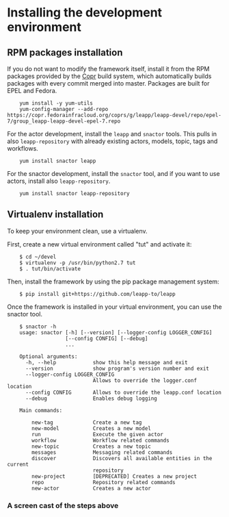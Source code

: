 # Installing the development environment

## RPM packages installation

If you do not want to modify the framework itself, install it from
the RPM packages provided by the [Copr](https://copr.fedorainfracloud.org/coprs/g/leapp/leapp-devel/)
build system, which automatically builds packages with every commit merged into master.
Packages are built for EPEL and Fedora.

```shell
    yum install -y yum-utils
    yum-config-manager --add-repo https://copr.fedorainfracloud.org/coprs/g/leapp/leapp-devel/repo/epel-7/group_leapp-leapp-devel-epel-7.repo
```

For the actor development, install the `leapp` and `snactor` tools. This pulls in also
`leapp-repository` with already existing actors, models, topic, tags and workflows.


```shell
    yum install snactor leapp
```

For the snactor development, install the `snactor` tool, and if you want to use actors, install also `leapp-repository`.

```shell
    yum install snactor leapp-repository
```

## Virtualenv installation

To keep your environment clean, use a virtualenv.

First, create a new virtual environment called "tut" and activate it:
```shell
	$ cd ~/devel
	$ virtualenv -p /usr/bin/python2.7 tut
	$ . tut/bin/activate
```

Then, install the framework by using the pip package management system:
```shell
	$ pip install git+https://github.com/leapp-to/leapp
```

Once the framework is installed in your virtual environment, you can use the snactor tool.
```shell
	$ snactor -h
    usage: snactor [-h] [--version] [--logger-config LOGGER_CONFIG]
                   [--config CONFIG] [--debug]
                   ...

    Optional arguments:
      -h, --help            show this help message and exit
      --version             show program's version number and exit
      --logger-config LOGGER_CONFIG
                            Allows to override the logger.conf location
      --config CONFIG       Allows to override the leapp.conf location
      --debug               Enables debug logging

    Main commands:

        new-tag             Create a new tag
        new-model           Creates a new model
        run                 Execute the given actor
        workflow            Workflow related commands
        new-topic           Creates a new topic
        messages            Messaging related commands
        discover            Discovers all available entities in the current
                            repository
        new-project         [DEPRECATED] Creates a new project
        repo                Repository related commands
        new-actor           Creates a new actor
```

### A screen cast of the steps above

<asciinema-player src="_static/screencasts/install.json"></ascinema-player>
